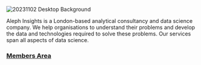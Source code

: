 
![20231102 Desktop Background](https://github.com/user-attachments/assets/2bc57d2e-4f8a-45a5-825d-58a910dbdbf9)

Aleph Insights is a London-based analytical consultancy and data science company. We help organisations to understand their problems and develop the data and technologies required to solve these problems. Our services span all aspects of data science.

### [Members Area](https://github.com/alephinsights?view_as=member)
